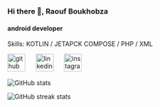 ### Hi there 👋, Raouf Boukhobza
#### android developer

Skills: KOTLIN / JETAPCK COMPOSE / PHP / XML



[<img src='https://cdn.jsdelivr.net/npm/simple-icons@3.0.1/icons/github.svg' alt='github' height='40'>](https://github.com/Raouf-boukhobza) &nbsp;&nbsp;&nbsp;&nbsp;  [<img src='https://cdn.jsdelivr.net/npm/simple-icons@3.0.1/icons/linkedin.svg' alt='linkedin' height='40'>](https://www.linkedin.com/in/raouf-boukhobza/) &nbsp;&nbsp;&nbsp;&nbsp;  [<img src='https://cdn.jsdelivr.net/npm/simple-icons@3.0.1/icons/instagram.svg' alt='instagram' height='40'>](https://www.instagram.com/ra__o__uf_bou/)  

![GitHub stats](https://github-readme-stats.vercel.app/api?username=Raouf-boukhobza&show_icons=true)  

![GitHub streak stats](https://streak-stats.demolab.com/?user=Raouf-boukhobza)  
